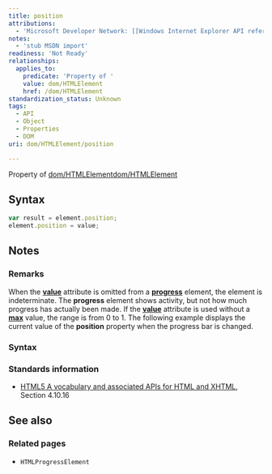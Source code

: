 ```yaml
---
title: position
attributions:
  - 'Microsoft Developer Network: [[Windows Internet Explorer API reference](http://msdn.microsoft.com/en-us/library/ie/hh828809%28v=vs.85%29.aspx) Article]'
notes:
  - 'stub MSDN import'
readiness: 'Not Ready'
relationships:
  applies_to:
    predicate: 'Property of '
    value: dom/HTMLElement
    href: /dom/HTMLElement
standardization_status: Unknown
tags:
  - API
  - Object
  - Properties
  - DOM
uri: dom/HTMLElement/position

---
```

Property of [dom/HTMLElement](/dom/HTMLElement)[dom/HTMLElement](/dom/HTMLElement)

## Syntax

``` js
var result = element.position;
element.position = value;
```

## Notes

### Remarks

When the [**value**](/html/attributes/value_(HTMLProgressElement)) attribute is omitted from a [**progress**](/html/elements/progress) element, the element is indeterminate. The **progress** element shows activity, but not how much progress has actually been made. If the [**value**](/html/attributes/value_(HTMLProgressElement)) attribute is used without a [**max**](/html/attributes/max(HTMLProgressElement)) value, the range is from 0 to 1. The following example displays the current value of the **position** property when the progress bar is changed.

### Syntax

### Standards information

-   [HTML5 A vocabulary and associated APIs for HTML and XHTML](http://go.microsoft.com/fwlink/p/?linkid=221374), Section 4.10.16

## See also

### Related pages

-   `HTMLProgressElement`
